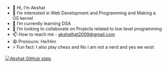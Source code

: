 - 👋 Hi, I’m Akshat 
- 👀 I’m interested in Web Development and Programming and Making a OS kernel
- 🌱 I’m currently learning DSA
- 💞️ I’m looking to collaborate on Projects related to low level programming
- 📫 How to reach me - akshathat2009@gmail.com
- 😄 Pronouns: He/Him
- ⚡ Fun fact: I also play chess and No I am not a nerd and yes we exist



[![Akshat GitHub stats](https://github-readme-stats.vercel.app/api?username=Akshatoff&show_icons=true&theme=radical&rank_icon=github)](https://github.com/anuraghazra/github-readme-stats)
